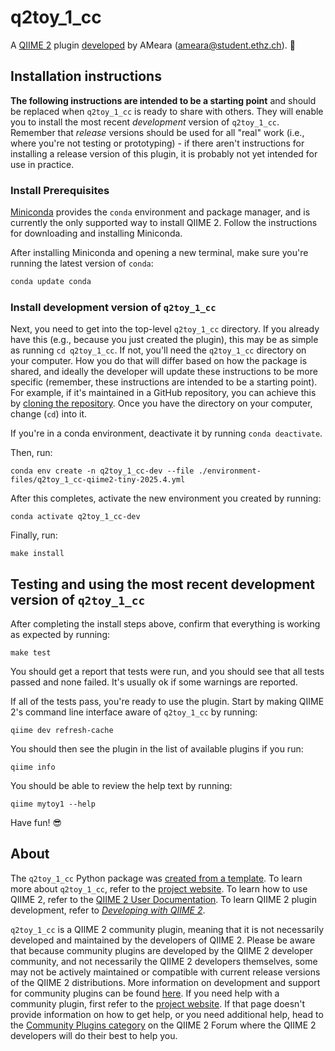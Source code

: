 # q2toy_1_cc

A [QIIME 2](https://qiime2.org) plugin [developed](https://develop.qiime2.org) by AMeara (ameara@student.ethz.ch). 🔌

## Installation instructions

**The following instructions are intended to be a starting point** and should be replaced when `q2toy_1_cc` is ready to share with others.
They will enable you to install the most recent *development* version of `q2toy_1_cc`.
Remember that *release* versions should be used for all "real" work (i.e., where you're not testing or prototyping) - if there aren't instructions for installing a release version of this plugin, it is probably not yet intended for use in practice.

### Install Prerequisites

[Miniconda](https://conda.io/miniconda.html) provides the `conda` environment and package manager, and is currently the only supported way to install QIIME 2.
Follow the instructions for downloading and installing Miniconda.

After installing Miniconda and opening a new terminal, make sure you're running the latest version of `conda`:

```bash
conda update conda
```

###  Install development version of `q2toy_1_cc`

Next, you need to get into the top-level `q2toy_1_cc` directory.
If you already have this (e.g., because you just created the plugin), this may be as simple as running `cd q2toy_1_cc`.
If not, you'll need the `q2toy_1_cc` directory on your computer.
How you do that will differ based on how the package is shared, and ideally the developer will update these instructions to be more specific (remember, these instructions are intended to be a starting point).
For example, if it's maintained in a GitHub repository, you can achieve this by [cloning the repository](https://docs.github.com/en/repositories/creating-and-managing-repositories/cloning-a-repository).
Once you have the directory on your computer, change (`cd`) into it.

If you're in a conda environment, deactivate it by running `conda deactivate`.


Then, run:

```shell
conda env create -n q2toy_1_cc-dev --file ./environment-files/q2toy_1_cc-qiime2-tiny-2025.4.yml
```

After this completes, activate the new environment you created by running:

```shell
conda activate q2toy_1_cc-dev
```

Finally, run:

```shell
make install
```

## Testing and using the most recent development version of `q2toy_1_cc`

After completing the install steps above, confirm that everything is working as expected by running:

```shell
make test
```

You should get a report that tests were run, and you should see that all tests passed and none failed.
It's usually ok if some warnings are reported.

If all of the tests pass, you're ready to use the plugin.
Start by making QIIME 2's command line interface aware of `q2toy_1_cc` by running:

```shell
qiime dev refresh-cache
```

You should then see the plugin in the list of available plugins if you run:

```shell
qiime info
```

You should be able to review the help text by running:

```shell
qiime mytoy1 --help
```

Have fun! 😎

## About

The `q2toy_1_cc` Python package was [created from a template](https://develop.qiime2.org/en/latest/plugins/tutorials/create-from-template.html).
To learn more about `q2toy_1_cc`, refer to the [project website](https://example.com).
To learn how to use QIIME 2, refer to the [QIIME 2 User Documentation](https://docs.qiime2.org).
To learn QIIME 2 plugin development, refer to [*Developing with QIIME 2*](https://develop.qiime2.org).

`q2toy_1_cc` is a QIIME 2 community plugin, meaning that it is not necessarily developed and maintained by the developers of QIIME 2.
Please be aware that because community plugins are developed by the QIIME 2 developer community, and not necessarily the QIIME 2 developers themselves, some may not be actively maintained or compatible with current release versions of the QIIME 2 distributions.
More information on development and support for community plugins can be found [here](https://library.qiime2.org).
If you need help with a community plugin, first refer to the [project website](https://example.com).
If that page doesn't provide information on how to get help, or you need additional help, head to the [Community Plugins category](https://forum.qiime2.org/c/community-contributions/community-plugins/14) on the QIIME 2 Forum where the QIIME 2 developers will do their best to help you.
